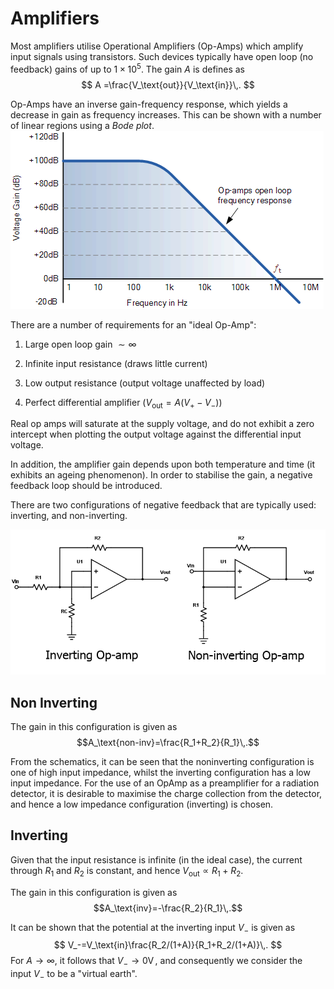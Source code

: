 
Amplifiers
==========
Most amplifiers utilise Operational Amplifiers (Op-Amps) which amplify
input signals using transistors. Such devices typically have open loop
(no feedback) gains of up to $1\times 10^5$. The gain $A$ is defines as
$$
A  =\frac{V_\text{out}}{V_\text{in}}\,.
$$

Op-Amps have an inverse gain-frequency response, which yields a decrease
in gain as frequency increases. This can be shown with a number of
linear regions using a *Bode plot*.
![Bode Plot](bode.gif)

There are a number of requirements for an "ideal Op-Amp":

1.  Large open loop gain $\sim \infty$

2.  Infinite input resistance (draws little current)

3.  Low output resistance (output voltage unaffected by load)

4.  Perfect differential amplifier ($V_\text{out}=A(V_{+}-V_{-})$)

Real op amps will saturate at the supply voltage, and do not exhibit a
zero intercept when plotting the output voltage against the differential
input voltage.

In addition, the amplifier gain depends upon both temperature and time
(it exhibits an ageing phenomenon). In order to stabilise the gain, a
negative feedback loop should be introduced.

There are two configurations of negative feedback that are typically
used: inverting, and non-inverting.

![Inverting and Non-Inverting Op Amp](invert_and_non_invert.webp)

Non Inverting
-------------
The gain in this configuration is given as
$$A_\text{non-inv}=\frac{R_1+R_2}{R_1}\,.$$

From the schematics, it can be seen that the noninverting configuration
is one of high input impedance, whilst the inverting configuration has a
low input impedance. For the use of an OpAmp as a preamplifier for a
radiation detector, it is desirable to maximise the charge collection
from the detector, and hence a low impedance configuration (inverting)
is chosen.

Inverting
---------
Given that the input resistance is infinite (in the ideal case), the current through $R_1$ and $R_2$ is constant, and hence $V_\text{out}\propto R_1+R_2$.

The gain in this configuration is given as
$$A_\text{inv}=-\frac{R_2}{R_1}\,.$$

It can be shown that the potential at the inverting input $V_-$ is given as
$$
    V_-=V_\text{in}\frac{R_2/(1+A)}{R_1+R_2/(1+A)}\,.
$$ 
For $A\rightarrow \infty$,
it follows that $V_-\rightarrow 0\operatorname{V}$, and consequently we
consider the input $V_-$ to be a "virtual earth".